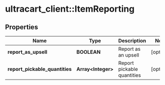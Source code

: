 # ultracart_client::ItemReporting

## Properties
Name | Type | Description | Notes
------------ | ------------- | ------------- | -------------
**report_as_upsell** | **BOOLEAN** | Report as an upsell | [optional] 
**report_pickable_quantities** | **Array&lt;Integer&gt;** | Report pickable quantities | [optional] 


